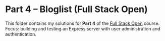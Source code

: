 # Part 4 – Bloglist (Full Stack Open)

This folder contains my solutions for **Part 4** of the [Full Stack Open](https://fullstackopen.com/en/part4) course.  
Focus: building and testing an Express server with user administration and authentication.
